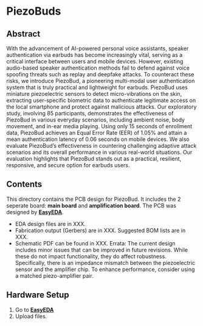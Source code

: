# PiezoBuds
## Abstract
With the advancement of AI-powered personal voice assistants, speaker authentication via earbuds has become increasingly vital, serving as a critical interface between users and mobile devices. However, existing audio-based speaker authentication methods fail to defend against voice spoofing threats such as replay and deepfake attacks. To counteract these risks, we introduce PiezoBud, a pioneering multi-modal user authentication system that is truly practical and lightweight for earbuds. PiezoBud uses miniature piezoelectric sensors to detect micro-vibrations on the skin, extracting user-specific biometric data to authenticate legitimate access
on the local smartphone and protect against malicious attacks. Our exploratory study, involving 85 participants, demonstrates the effectiveness of PiezoBud in various everyday scenarios, including ambient noise, body movement, and in-ear media playing. Using only 15 seconds of enrollment data, PiezoBud achieves an Equal Error Rate (EER) of 1.05% and attain a mean authentication latency of 0.06 seconds on mobile devices. We also evaluate PiezoBud’s effectiveness in countering challenging adaptive attack scenarios and its overall performance in various real-world situations. Our evaluation highlights that PiezoBud stands out as a practical, resilient, responsive, and secure option for earbuds users.
## Contents
This directory contains the PCB design for PiezoBud. It includes the 2 seperate board: **main board** and **amplification board**. The PCB was designed by **[EasyEDA](https://easyeda.com/)**.
- EDA design files are in XXX.
- Fabrication output (Gerbers) are in XXX. Suggested BOM lists are in XXX.
- Schematic PDF can be found in XXX.
Errata: The current design includes minor issues that can be improved in future revisions. While these do not impact functionality, they do affect robustness. Specifically, there is an impedance mismatch between the piezoelectric sensor and the amplifier chip. To enhance performance, consider using a matched piezo-amplifier pair.
## Hardware Setup
1. Go to **[EasyEDA](https://easyeda.com/)**
2. Upload files.
